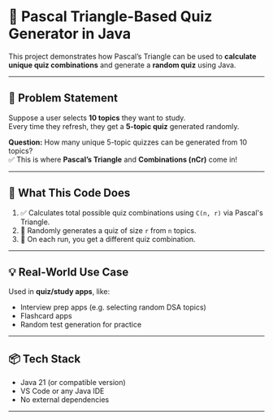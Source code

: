 # 🧠 Pascal Triangle-Based Quiz Generator in Java

This project demonstrates how Pascal’s Triangle can be used to **calculate unique quiz combinations** and generate a **random quiz** using Java.

---

## 🔹 Problem Statement

Suppose a user selects **10 topics** they want to study.  
Every time they refresh, they get a **5-topic quiz** generated randomly.

**Question:** How many unique 5-topic quizzes can be generated from 10 topics?  
✅ This is where **Pascal’s Triangle** and **Combinations (nCr)** come in!

---

## 🔧 What This Code Does

1. ✅ Calculates total possible quiz combinations using `C(n, r)` via Pascal's Triangle.
2. 🧠 Randomly generates a quiz of size `r` from `n` topics.
3. 🔁 On each run, you get a different quiz combination.

---

## 💡 Real-World Use Case

Used in **quiz/study apps**, like:
- Interview prep apps (e.g. selecting random DSA topics)
- Flashcard apps
- Random test generation for practice

---

## 📦 Tech Stack

- Java 21 (or compatible version)
- VS Code or any Java IDE
- No external dependencies

---




